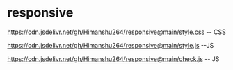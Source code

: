 # responsive


https://cdn.jsdelivr.net/gh/Himanshu264/responsive@main/style.css -- CSS

https://cdn.jsdelivr.net/gh/Himanshu264/responsive@main/style.js --JS

https://cdn.jsdelivr.net/gh/Himanshu264/responsive@main/check.js -- JS

